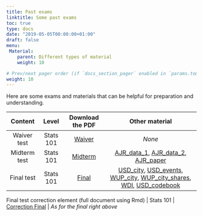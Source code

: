 ```yaml
---
title: Past exams
linktitle: Some past exams
toc: true
type: docs
date: "2019-05-05T00:00:00+01:00"
draft: false
menu:
 Material:
    parent: Different types of material
    weight: 10

# Prev/next pager order (if `docs_section_pager` enabled in `params.toml`)
weight: 10
---
```


Here are some exams and materials that can be helpful for preparation and understanding. 

Content | Level | Download the PDF | Other material
:--------------:|:-----:|:-------------:|:-------------:
Waiver test     | Stats 101 |  [Waiver](https://github.com/RemiVine/academic-kickstart-1/tree/master/static/img/Statistics_doc/Past_exams/Waiver_09_2022_final-1-11.pdf) | *None*
Midterm test    | Stats 101 |  [Midterm](https://github.com/RemiVine/academic-kickstart-1/tree/master/static/img/Statistics_doc/Past_exams/Stat_I_midterm_VF.pdf) | [AJR_data_1](https://github.com/RemiVine/academic-kickstart-1/blob/master/static/img/Statistics_doc/Past_exams/AJR_2001_base.dta), [AJR_data_2](https://github.com/RemiVine/academic-kickstart-1/blob/master/static/img/Statistics_doc/Past_exams/AJR_health_data.dta), [AJR_paper](https://github.com/RemiVine/academic-kickstart-1/blob/master/static/img/Statistics_doc/Past_exams/AJR_2001_paper.pdf)
Final test      | Stats 101 |  [Final](https://github.com/RemiVine/academic-kickstart-1/tree/master/static/img/Statistics_doc/Past_exams/Statistics_IRPS_exam_2022.pdf) |[USD_city](https://github.com/RemiVine/academic-kickstart-1/tree/master/static/img/Statistics_doc/Past_exams/cities.xlsx),  [USD_events](https://github.com/RemiVine/academic-kickstart-1/tree/master/static/img/Statistics_doc/Past_exams/events.xlsx),  [WUP_city](https://github.com/RemiVine/academic-kickstart-1/tree/master/static/img/Statistics_doc/Past_exams/WUP_AnnualPopUrbanAggl.dta),  [WUP_city_shares](https://github.com/RemiVine/academic-kickstart-1/tree/master/static/img/Statistics_doc/Past_exams/WUP_PercTotPopUrbanAggl.dta),  [WDI](https://github.com/RemiVine/academic-kickstart-1/tree/master/static/img/Statistics_doc/Past_exams/WDI_2019_selection.dta),  [USD_codebook](https://github.com/RemiVine/academic-kickstart-1/tree/master/static/img/Statistics_doc/Past_exams/Codebook_preliminary_version.pdf)
Final test correction element (full document using 
Rmd) | Stats 101 |   [Correction Final](https://github.com/RemiVine/academic-kickstart-1/tree/master/static/img/Statistics_doc/Past_exams/Exam_Stat_I_a_correction.pdf) | *As for the final right above*





